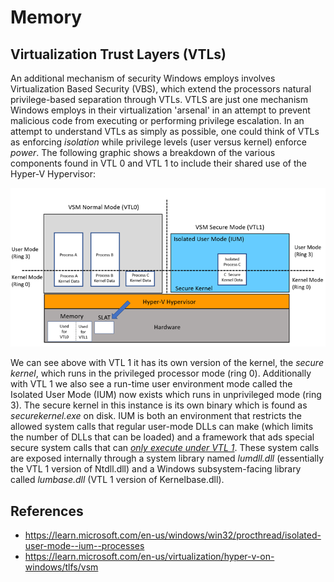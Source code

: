 # Memory 

## Virtualization Trust Layers (VTLs)
An additional mechanism of security Windows employs involves Virtualization Based Security (VBS), which extend the processors natural privilege-based separation through VTLs. VTLS are just one mechanism Windows employs in their virtualization 'arsenal' in an attempt to prevent malicious code from executing or performing privilege escalation. In an attempt to understand VTLs as simply as possible, one could think of VTLs as enforcing *isolation* while privilege levels (user versus kernel) enforce *power*. The following graphic shows a breakdown of the various components found in VTL 0 and VTL 1 to include their shared use of the Hyper-V Hypervisor:

![vbs-vtl.png.png](./Images/vbs-vtl.png?raw=true "VBS Overview")

We can see above with VTL 1 it has its own version of the kernel, the *secure kernel*, which runs in the privileged processor mode (ring 0). Additionally with VTL 1 we also see a run-time user environment mode called the Isolated User Mode (IUM) now exists which runs in unprivileged mode (ring 3). The secure kernel in this instance is its own binary which is found as *securekernel.exe* on disk. IUM is both an environment that restricts the allowed system calls that regular user-mode DLLs can make (which limits the  number of DLLs that can be loaded) and a framework that ads special secure system calls that can <ins>*only execute under VTL 1*</ins>. These system calls are exposed internally through a system library named *lumdll.dll* (essentially the VTL 1 version of Ntdll.dll) and a Windows subsystem-facing library called *lumbase.dll* (VTL 1 version of Kernelbase.dll).



## References
- https://learn.microsoft.com/en-us/windows/win32/procthread/isolated-user-mode--ium--processes
- https://learn.microsoft.com/en-us/virtualization/hyper-v-on-windows/tlfs/vsm